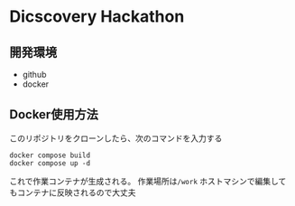 # Dicscovery Hackathon

## 開発環境

- github  
- docker  

## Docker使用方法

このリポジトリをクローンしたら、次のコマンドを入力する

```shell
docker compose build
docker compose up -d
```

これで作業コンテナが生成される。
作業場所は```/work```
ホストマシンで編集してもコンテナに反映されるので大丈夫
